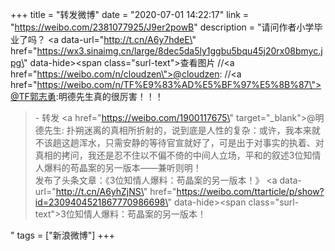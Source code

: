 +++
title = "转发微博"
date = "2020-07-01 14:22:17"
link = "https://weibo.com/2381077925/J9er2powB"
description = "请问作者小学毕业了吗？  <a data-url=\"http://t.cn/A6y7hdeE\" href=\"https://wx3.sinaimg.cn/large/8dec5da5ly1ggbu5bqu45j20rx08bmyc.jpg\" data-hide><span class=\"surl-text\">查看图片</span></a> //<a href=\"https://weibo.com/n/cloudzen\">@cloudzen</a>: //<a href=\"https://weibo.com/n/TF%E9%83%AD%E5%BF%97%E5%8B%87\">@TF郭志勇</a>:明德先生真的很厉害！！！<br><blockquote> - 转发 <a href=\"https://weibo.com/1900117675\" target=\"_blank\">@明德先生</a>: 扑朔迷离的真相所折射的，说到底是人性的复杂：或许，我本来就不该趟这趟浑水，只需安静的等待官宣就好了，可是出于对事实的执着、对真相的拷问，我还是忍不住以不偏不倚的中间人立场，平和的叙述3位知情人爆料的苟晶案的另一版本——兼听则明！<br>发布了头条文章：《3位知情人爆料：苟晶案的另一版本！》  <a data-url=\"http://t.cn/A6yhZjNS\" href=\"https://weibo.com/ttarticle/p/show?id=2309404521867770986698\" data-hide><span class=\"surl-text\">3位知情人爆料：苟晶案的另一版本！</span></a></blockquote>"
tags = ["新浪微博"]
+++

